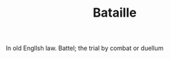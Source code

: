 ---
title: Bataille
letter: B
permalink: "/definitions/bataille.html"
body: In old Engllsh law. Battel; the trial by combat or duellum
published_at: '2018-07-07'
source: Black's Law Dictionary
layout: post
---